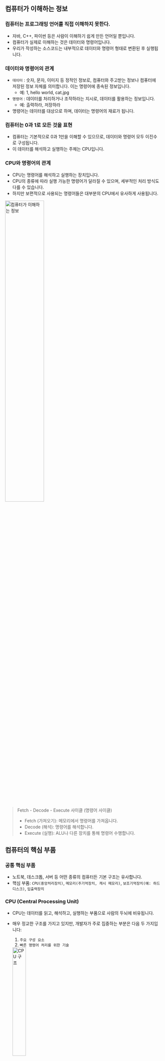 ## 컴퓨터가 이해하는 정보


### **컴퓨터는 프로그래밍 언어를 직접 이해하지 못한다.**

- 자바, C++, 파이썬 등은 사람이 이해하기 쉽게 만든 언어일 뿐입니다.
- 컴퓨터가 실제로 이해하는 것은 데이터와 명령어입니다.
- 우리가 작성하는 소스코드는 내부적으로 데이터와 명령어 형태로 변환된 후 실행됩니다.


### **데이터와 명령어의 관계**

- `데이터` : 숫자, 문자, 이미지 등 정적인 정보로, 컴퓨터와 주고받는 정보나 컴퓨터에 저장된 정보 자체를 의미합니다. 이는 명령어에 종속된 정보입니다.
    - 예: 1, hello world, cat.jpg
- `명령어` : 데이터를 처리하거나 조작하라는 지시로, 데이터를 활용하는 정보입니다.
    - 예: 출력하라, 저장하라
- 명령어는 데이터를 대상으로 하며, 데이터는 명령어의 재료가 됩니다.

### 컴퓨터는 0과 1로 모든 것을 표현

- 컴퓨터는 기본적으로 0과 1만을 이해할 수 있으므로, 데이터와 명령어 모두 이진수로 구성됩니다.
- 이 데이터를 해석하고 실행하는 주체는 CPU입니다.

### **CPU와 명령어의 관계**

- CPU는 명령어를 해석하고 실행하는 장치입니다.
- CPU의 종류에 따라 실행 가능한 명령어가 달라질 수 있으며, 세부적인 처리 방식도 다를 수 있습니다.
- 하지만 보편적으로 사용되는 명령어들은 대부분의 CPU에서 유사하게 사용됩니다.

<img src="./image01/image01.png" alt="컴퓨터가 이해하는 정보" style="width:50%;">

</br>

> Fetch - Decode - Execute 사이클 (명령어 사이클)
> - Fetch (가져오기): 메모리에서 명령어를 가져옵니다.
> - Decode (해석): 명령어를 해석합니다.
> - Execute (실행): ALU나 다른 장치를 통해 명령어 수행합니다.
>

## 컴퓨터의 핵심 부품


### **공통 핵심 부품**

- 노트북, 데스크톱, 서버 등 어떤 종류의 컴퓨터든 기본 구조는 유사합니다.
- 핵심 부품: `CPU(중앙처리장치)`, `메모리(주기억장치, 캐시 메모리)`, `보조기억장치(예: 하드디스크)`, `입출력장치`

### **CPU (Central Processing Unit)**

- CPU는 데이터를 읽고, 해석하고, 실행하는 부품으로 사람의 두뇌에 비유됩니다.
- 매우 정교한 구조를 가지고 있지만, 개발자가 주로 집중하는 부분은 다음 두 가지입니다:
    1. `주요 구성 요소`
    2. `빠른 명령어 처리를 위한 기술`
    
    <img src="./image01/image02.png" alt="CPU 구조" style="width:30%;">
    

### CPU의 주요 구성 요소

- `산술논리연산장치 (ALU, Arithmetic Logic Unit)`
    - 사칙연산 및 논리연산을 담당하는 회로.
    - CPU가 명령어를 실제로 계산/처리하는 부분.
- `제어장치 (CU, Control Unit)`
    - 명령어를 해석하고, 각 구성 요소에 제어 신호를 전달.
    - 예: 메모리에서 데이터 읽기, 연산 지시, 입출력 장치로 데이터 전송 등.
- `레지스터 (Register)`
    - CPU 내부의 초고속 임시 저장소.
    - 연산 중간 결과나 명령어 실행에 필요한 데이터를 저장.
    - 여러 종류가 있으며, 각 레지스터는 고유한 이름과 역할을 가짐.
- 가장 중요한 요소는 레지스터입니다.
- CPU가 실행하는 모든 명령어는 반드시 레지스터에 저장되며, 레지스터 값만 잘 관찰해도 프로그램의 실행 과정을 파악할 수 있습니다.

### **메모리와 캐시 메모리**

- 메모리(Memory)는 일반적으로 RAM을 의미하며, 컴퓨터의 주기억장치 역할을 합니다.
    - 메인 메모리 역할을 하는 하드웨어에는 `RAM`과 `ROM`이 있지만, 보통 "메모리"라고 하면 RAM을 가리킵니다.
- 프로그램이 실행되기 위해서는 해당 명령어와 데이터가 메모리에 올라가 있어야 합니다.

</br>


> **ROM (Read-Only Memory)**
> 
> - 읽기 전용 메모리로, 일반적으로 사용자가 데이터를 수정할 수 없습니다.
> - 비휘발성 저장장치: 전원이 꺼져도 데이터가 유지됩니다.
> - 주로 컴퓨터의 부팅 시 필요한 정보(펌웨어)를 저장하는 용도로 사용됩니다.
> 
> **ROM의 역할**
> 
> - 컴퓨터를 켰을 때 가장 먼저 실행되는 `BIOS`나 `UEFI` 같은 프로그램이 저장되어 있습니다.
> - 하드웨어를 초기화하고, 운영체제를 메모리로 불러오는 작업(부트스트랩)을 수행합니다.

### 메모리의 주소

- CPU는 주소(Address)를 통해 메모리에 저장된 특정 위치의 데이터를 읽거나 씁니다.
- 실행 중인 데이터는 반드시 메모리에 존재해야 하며, CPU는 해당 주소를 통해 원하는 데이터를 빠르게 접근합니다.

    <img src="./image01/image03.png" alt="메모리와 주소" style="width:50%;">

</br>

> 예를 들어 int x = 10;이라는 코드가 실행되면, 컴퓨터는 메모리에서 변수 x를 저장할 공간을 확보하고 그 위치에 숫자 10을 저장합니다. 여기서 x는 사람이 이해하기 위한 이름일 뿐이며, 컴퓨터는 실제로는 0x1004와 같은 메모리 주소를 사용합니다.
> 
> 
> CPU는 변수 이름이 아니라, 그 변수에 해당하는 메모리 주소를 기준으로 데이터를 읽고 씁니다. 예를 들어 x + 5라는 연산을 하게 되면, CPU는 먼저 변수 x의 주소에 있는 값을 메모리에서 읽어와서, 여기에 5를 더한 다음 결과를 저장하거나 출력하는 방식으로 동작합니다.
> 

### 메모리의 휘발성

- RAM은 휘발성(Volatile) 저장장치이므로, 전원이 꺼지면 저장된 데이터가 모두 사라집니다.
    - `휘발성`: 전원 공급이 중단되면 데이터가 사라지는 특성

### **캐시 메모리 (Cache Memory)**

- 캐시 메모리는 CPU와 메모리 사이에 위치한 고속 임시 저장장치입니다.
- CPU가 자주 사용하는 데이터나 명령어를 미리 저장해두고 빠르게 접근할 수 있도록 합니다.
- 종류에 따라 CPU 내부 또는 외부에 위치할 수 있으며, 대부분의 시스템에서는 하나 이상의 L1, L2, L3 등의 캐시 계층이 존재합니다.

</br>

> 캐시 메모리는 CPU와 메모리 사이에 있는 고속 임시 저장장치로, CPU가 자주 사용하는 데이터를 미리 저장해두었다가 빠르게 꺼내 쓸 수 있도록 도와줍니다. 메모리는 속도가 느리기 때문에, 캐시를 통해 CPU의 작업 속도를 높일 수 있습니다. 캐시는 사용 빈도가 높은 데이터를 우선적으로 저장하고, CPU는 먼저 캐시를 확인한 뒤 없을 경우에만 메모리로 접근합니다. 이렇게 해서 전체 성능을 향상시키는 역할을 한다.
> 

### **보조기억장치 (Secondary Storage)**

- RAM의 휘발성을 보완하는 비휘발성 저장장치로, 전원이 꺼져도 데이터가 유지됩니다.
- 대표적인 예시:
    - `CD-ROM`, `DVD`, `HDD`, `플래시 메모리 (SSD, USB)`, `플로피 디스크`, `SD 카드` 등.
- 최근에는 HDD와 플래시 메모리 기반 SSD가 주로 사용됩니다.
- 메모리(RAM)가 현재 실행 중인 프로그램을 저장한다면, 보조기억장치는 프로그램이나 데이터를 장기 보관하는 역할을 합니다.
- 어떤 프로그램이 실행되려면, 반드시 보조기억장치에 저장된 프로그램이 메모리로 복사되어야 합니다.

<img src="./image01/image04.png" alt="보조기억장치" style="width:50%;">


### 입출력장치 (I/O Device)

- 컴퓨터 외부와 정보를 주고받는 장치들로, 컴퓨터와 사용자의 상호작용을 가능하게 합니다.
    - 입력장치: 마우스, 키보드, 마이크 등
    - 출력장치: 모니터, 스피커, 프린터 등
- 보조기억장치도 넓은 의미에서 입출력장치에 포함됩니다.
    - 메모리를 보조하며 데이터를 읽고 쓰는 기능을 수행합니다.
    - 이처럼 컴퓨터 외부와 연결되어 작동하기 때문에 주변장치(Peripheral Device)로도 분류됩니다.

### 메인보드와 버스 (Mainboard & Bus)

<img src="./image01/image05.png" alt="메인보드" style="width:30%;">


- 메인보드(Motherboard)
    - 컴퓨터 내부의 주요 부품(CPU, 메모리, 저장장치 등)을 연결하는 **기판**.
- 버스(Bus)
    - 컴퓨터 내부 부품 간 데이터를 전달하는 통로.
    - 다양한 종류가 있으나, CPU, 메모리, 입출력장치 등을 연결하는 시스템 버스가 가장 핵심적입니다.
    - 메인보드를 통해 모든 주요 부품은 이 버스를 통해 서로 통신합니다.

    <img src="./image01/image06.png" alt="버스" style="width:50%;">


## 저장장치의 계층 구조


<img src="./image01/image07.png" alt="계층 구조" style="width:50%;">

<img src="./image01/image08.png" alt="캐시 메모리" style="width:50%;">


- 저장장치는 속도, 용량, 비용 등의 요소에 따라 계층적으로 구성됩니다.
- CPU에 가까울수록 속도가 빠르지만 용량이 작고 비용이 비쌉니다.
- 하위 계층으로 갈수록 속도는 느려지지만 대용량 저장과 장기 보관이 가능합니다.
- 각 저장장치는 고유한 역할과 특성을 가지고 있으므로, 계층 구조를 활용해 전체적인 성능과 효율을 최적화합니다.